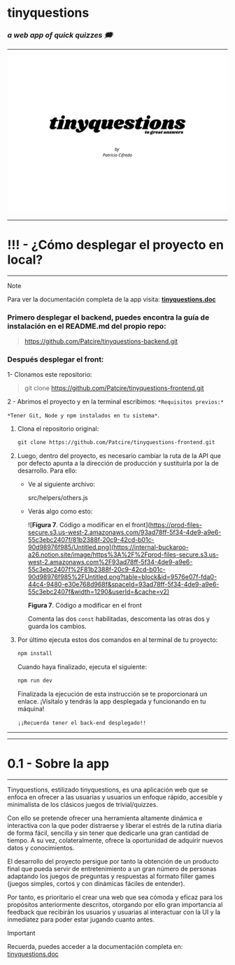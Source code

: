 # tinyquestions
### *a web app of quick quizzes 🗯*

***
![logo](/public/tinyquestionscover.webp)
***

!!! - ¿Cómo desplegar el proyecto en local?
=
***

> [!NOTE]
> Para ver la documentación completa de la app visita:
> **[tinyquestions.doc](https://internal-buckaroo-a26.notion.site/tinyquestions-8518a1c3128342eeb06610fc12508847?pvs=4)**

### Primero desplegar el backend, puedes encontra la guía de instalación en el README.md del propio repo:

>  https://github.com/Patcire/tinyquestions-backend.git

### Después desplegar el front:

1- Clonamos este repositorio:

> git clone https://github.com/Patcire/tinyquestions-frontend.git

2 - Abrimos el proyecto y en la terminal escribimos:
`*Requisitos previos:*` 

`*Tener Git, Node y npm instalados en tu sistema*`.

1. Clona el repositorio original:
    
    ```markdown
    git clone https://github.com/Patcire/tinyquestions-frontend.git
    ```
    
2. Luego, dentro del proyecto, es necesario cambiar la ruta de la API que por defecto apunta a la dirección de producción y sustituirla por la de desarrollo. Para ello: 
    - Ve al siguiente archivo:
        
        src/helpers/others.js
        
    - Verás algo como esto:
        
        ![**Figura 7**. Código a modificar en el front](https://prod-files-secure.s3.us-west-2.amazonaws.com/93ad78ff-5f34-4de9-a9e6-55c3ebc2407f/81b2388f-20c9-42cd-b01c-90d98976f985/Untitled.png](https://internal-buckaroo-a26.notion.site/image/https%3A%2F%2Fprod-files-secure.s3.us-west-2.amazonaws.com%2F93ad78ff-5f34-4de9-a9e6-55c3ebc2407f%2F81b2388f-20c9-42cd-b01c-90d98976f985%2FUntitled.png?table=block&id=9576e07f-fda0-44c4-9480-e30e768d968f&spaceId=93ad78ff-5f34-4de9-a9e6-55c3ebc2407f&width=1290&userId=&cache=v2)
        
        **Figura 7**. Código a modificar en el front
        
        Comenta las dos `const` habilitadas, descomenta las otras dos y guarda los cambios. 
        
3. Por último ejecuta estos dos comandos en al terminal de tu proyecto:
    
    ```markdown
    npm install
    ```
    
    Cuando haya finalizado, ejecuta el siguiente:
    
    ```markdown
    npm run dev
    ```
    
    Finalizada la ejecución de esta instrucción se te proporcionará un enlace. ¡Visítalo y tendrás la app desplegada y funcionando en tu máquina!
    
    `¡¡Recuerda tener el back-end desplegado!!`

***

***

0.1 - Sobre la app
=
***

Tinyquestions, estilizado tinyquestions, es una aplicación web que se enfoca en ofrecer a las usuarias y usuarios un enfoque rápido, accesible y minimalista de los clásicos juegos de trivial/quizzes.

Con ello se pretende ofrecer una herramienta altamente dinámica e interactiva con la que poder distraerse y liberar el estrés de la rutina diaria de forma fácil, sencilla y sin tener que dedicarle una gran cantidad de tiempo. A su vez, colateralmente, ofrece la oportunidad de adquirir nuevos datos y conocimientos.

El desarrollo del proyecto persigue por tanto la obtención de un producto final que pueda
servir de entretenimiento a un gran número de personas adaptando los juegos de preguntas y respuestas al formato filler games (juegos simples, cortos y con dinámicas fáciles de entender).

Por tanto, es prioritario el crear una web que sea cómoda y eficaz para los propósitos anteriormente descritos, otorgando por ello gran importancia al feedback que recibirán los usuarios y usuarias al interactuar con la UI y la inmediatez para poder estar jugando cuanto antes.

> [!IMPORTANT] 
> Recuerda, puedes acceder a la documentación completa en:
> [tinyquestions.doc](https://internal-buckaroo-a26.notion.site/tinyquestions-8518a1c3128342eeb06610fc12508847)
